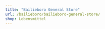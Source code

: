 ```yaml
---
title: "Bailieboro General Store"
url: /bailieboro/bailieboro-general-store/
shop: Lebensmittel
---
```


